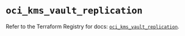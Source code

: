 # `oci_kms_vault_replication`

Refer to the Terraform Registry for docs: [`oci_kms_vault_replication`](https://registry.terraform.io/providers/oracle/oci/6.18.0/docs/resources/kms_vault_replication).
